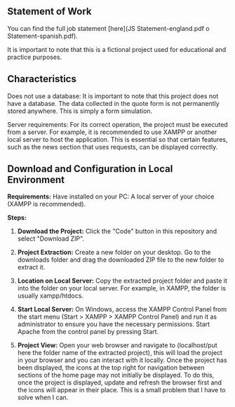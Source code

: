 ## Statement of Work

You can find the full job statement [here](JS Statement-england.pdf o Statement-spanish.pdf).

It is important to note that this is a fictional project used for educational and practice purposes.

## Characteristics

Does not use a database: It is important to note that this project does not have a database. The data collected in the quote form is not permanently stored anywhere. This is simply a form simulation.

Server requirements: For its correct operation, the project must be executed from a server. For example, it is recommended to use XAMPP or another local server to host the application. This is essential so that certain features, such as the news section that uses requests, can be displayed correctly.

## Download and Configuration in Local Environment

**Requirements:**
Have installed on your PC: A local server of your choice (XAMPP is recommended).

**Steps:**

1. **Download the Project:**
Click the "Code" button in this repository and select "Download ZIP".

2. **Project Extraction:**
Create a new folder on your desktop.
Go to the downloads folder and drag the downloaded ZIP file to the new folder to extract it.

3. **Location on Local Server:**
Copy the extracted project folder and paste it into the folder on your local server. For example, in XAMPP, the folder is usually xampp/htdocs.

4. **Start Local Server:**
On Windows, access the XAMPP Control Panel from the start menu (Start > XAMPP > XAMPP Control Panel) and run it as administrator to ensure you have the necessary permissions. Start Apache from the control panel by pressing Start.

5. **Project View:**
Open your web browser and navigate to (localhost/put here the folder name of the extracted project), this will load the project in your browser and you can interact with it locally. Once the project has been displayed, the icons at the top right for navigation between sections of the home page may not initially be displayed. To do this, once the project is displayed, update and refresh the browser first and the icons will appear in their place. This is a small problem that I have to solve when I can.
